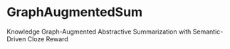 # GraphAugmentedSum
Knowledge Graph-Augmented Abstractive Summarization with Semantic-Driven Cloze Reward
